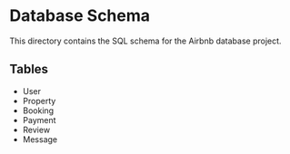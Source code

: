 # Database Schema

This directory contains the SQL schema for the Airbnb database project.

## Tables

- User
- Property
- Booking
- Payment
- Review
- Message
